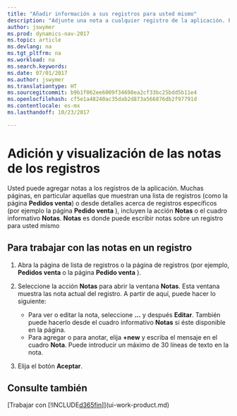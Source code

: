 ```yaml
---
title: "Añadir información a sus registros para usted mismo"
description: "Adjunte una nota a cualquier registro de la aplicación. Por ejemplo, si tiene información adicional sobre un pedido de venta que no se ajusta a ninguno de los campos del pedido de venta, puede escribir una nota."
author: jswymer
ms.prod: dynamics-nav-2017
ms.topic: article
ms.devlang: na
ms.tgt_pltfrm: na
ms.workload: na
ms.search.keywords: 
ms.date: 07/01/2017
ms.author: jswymer
ms.translationtype: HT
ms.sourcegitcommit: b9b1f062ee6009f34698ea2cf33bc25bdd5b11e4
ms.openlocfilehash: cf5e1a48240ac35dab2d873a566876db2f97791d
ms.contentlocale: es-mx
ms.lasthandoff: 10/23/2017

---
```

# <a name="adding-and-viewing-notes-on-records"></a>Adición y visualización de las notas de los registros
 Usted <!--OnPrem and your colleagues -->puede agregar notas a los registros de la aplicación. Muchas páginas, en particular aquellas que muestran una lista de registros (como la página **Pedidos venta**) o desde detalles acerca de registros específicos (por ejemplo la página **Pedido venta** ), incluyen la acción **Notas** o el cuadro informativo **Notas**. **Notas** es donde puede escribir notas sobre un registro para usted mismo<!--OnPrem or others, and where you can view notes to you from others. For example, a note could be a general comment or processing instruction to your colleague, who can then respond to your note using their own **Notes**. Or, your colleague can add a note that gives you extra information about a sales order that is not covered by the information on the sales order. These notes and correspondences will follow the record as it is processed in the company.-->

<!--OnPrem
> [!NOTE]  
>  You can only select one recipient of the note.-->  
  
## <a name="to-work-with-notes-on-a-record"></a>Para trabajar con las notas en un registro 
  
1.  Abra la página de lista de registros o la página de registros (por ejemplo, **Pedidos venta** o la página **Pedido venta** ).  
  
    <!-- If **Notes** is not visible on the page, then you can customize the page to display the Notes FactBox. -->
  
2.  Seleccione la acción **Notas** para abrir la ventana **Notas**. Esta ventana muestra las nota actual del registro. A partir de aquí, puede hacer lo siguiente:

    -   Para ver o editar la nota, seleccione **…** y después **Editar**. También puede hacerlo desde el cuadro informativo **Notas** si éste disponible en la página.
    -   Para agregar o para anotar, elija **+new** y escriba el mensaje en el cuadro **Nota**. Puede introducir un máximo de 30 líneas de texto en la nota. 
  
<!-- 5.  In the **To** field, enter a user ID (your own or someone else’s) to indicate who the note is for.  
  
6.  Select the **Notify** field if you want to send a notification to the user in the **To** field. 
  
     If **Notify** is selected, the note will be sent as a notification to the user's **My Notifications** on the Role Center.  -->
  
3.  Elija el botón **Aceptar**.  

## <a name="see-also"></a>Consulte también
[Trabajar con [!INCLUDE[d365fin](includes/d365fin_md.md)]](ui-work-product.md)  
